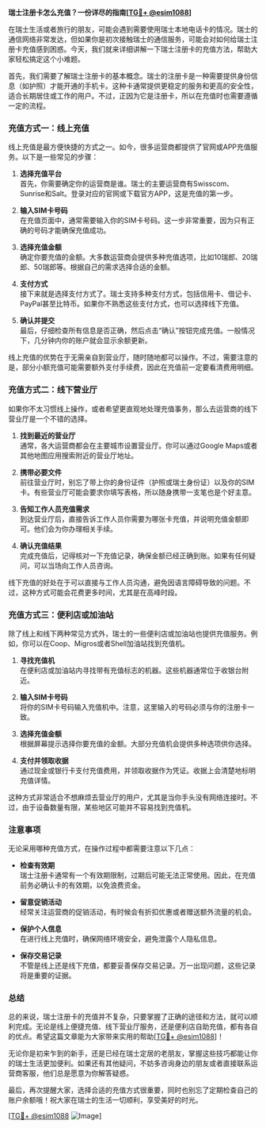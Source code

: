 **瑞士注册卡怎么充值？一份详尽的指南[[TG💪+ @esim1088](https://t.me/s/esim1088)]**

在瑞士生活或者旅行的朋友，可能会遇到需要使用瑞士本地电话卡的情况。瑞士的通信网络非常发达，但如果你是初次接触瑞士的通信服务，可能会对如何给瑞士注册卡充值感到困惑。今天，我们就来详细讲解一下瑞士注册卡的充值方法，帮助大家轻松搞定这个小难题。

首先，我们需要了解瑞士注册卡的基本概念。瑞士的注册卡是一种需要提供身份信息（如护照）才能开通的手机卡。这种卡通常提供更稳定的服务和更高的安全性，适合长期居住或工作的用户。不过，正因为它是注册卡，所以在充值时也需要遵循一定的流程。

### 充值方式一：线上充值

线上充值是最方便快捷的方式之一。如今，很多运营商都提供了官网或APP充值服务。以下是一些常见的步骤：

1. **选择充值平台**  
   首先，你需要确定你的运营商是谁。瑞士的主要运营商有Swisscom、Sunrise和Salt。登录对应的官网或下载官方APP，这是充值的第一步。

2. **输入SIM卡号码**  
   在充值页面中，通常需要输入你的SIM卡号码。这一步非常重要，因为只有正确的号码才能确保充值成功。

3. **选择充值金额**  
   确定你要充值的金额。大多数运营商会提供多种充值选项，比如10瑞郎、20瑞郎、50瑞郎等。根据自己的需求选择合适的金额。

4. **支付方式**  
   接下来就是选择支付方式了。瑞士支持多种支付方式，包括信用卡、借记卡、PayPal甚至比特币。如果你不熟悉这些支付方式，也可以选择线下充值。

5. **确认并提交**  
   最后，仔细检查所有信息是否正确，然后点击“确认”按钮完成充值。一般情况下，几分钟内你的账户就会显示余额更新。

线上充值的优势在于无需亲自到营业厅，随时随地都可以操作。不过，需要注意的是，部分小额充值可能需要额外支付手续费，因此在充值前一定要看清费用明细。

### 充值方式二：线下营业厅

如果你不太习惯线上操作，或者希望更直观地处理充值事务，那么去运营商的线下营业厅是一个不错的选择。

1. **找到最近的营业厅**  
   通常，各大运营商都会在主要城市设置营业厅。你可以通过Google Maps或者其他地图应用搜索附近的营业厅地址。

2. **携带必要文件**  
   前往营业厅时，别忘了带上你的身份证件（护照或瑞士身份证）以及你的SIM卡。有些营业厅可能会要求你填写表格，所以随身携带一支笔也是个好主意。

3. **告知工作人员充值需求**  
   到达营业厅后，直接告诉工作人员你需要为哪张卡充值，并说明充值金额即可。他们会为你办理相关手续。

4. **确认充值结果**  
   完成充值后，记得核对一下充值记录，确保金额已经正确到账。如果有任何疑问，可以当场向工作人员咨询。

线下充值的好处在于可以直接与工作人员沟通，避免因语言障碍导致的问题。不过，这种方式可能会花费更多时间，尤其是在高峰时段。

### 充值方式三：便利店或加油站

除了线上和线下两种常见方式外，瑞士的一些便利店或加油站也提供充值服务。例如，你可以在Coop、Migros或者Shell加油站找到充值机。

1. **寻找充值机**  
   在便利店或加油站内寻找带有充值标志的机器。这些机器通常位于收银台附近。

2. **输入SIM卡号码**  
   将你的SIM卡号码输入充值机中。注意，这里输入的号码必须与你的注册卡一致。

3. **选择充值金额**  
   根据屏幕提示选择你要充值的金额。大部分充值机会提供多种选项供你选择。

4. **支付并领取收据**  
   通过现金或银行卡支付充值费用，并领取收据作为凭证。收据上会清楚地标明充值详情。

这种方式非常适合不想麻烦去营业厅的用户，尤其是当你手头没有网络连接时。不过，由于设备数量有限，某些地区可能并不容易找到充值机。

### 注意事项

无论采用哪种充值方式，在操作过程中都需要注意以下几点：

- **检查有效期**  
  瑞士注册卡通常有一个有效期限制，过期后可能无法正常使用。因此，在充值前务必确认卡的有效期，以免浪费资金。

- **留意促销活动**  
  经常关注运营商的促销活动，有时候会有折扣优惠或者赠送额外流量的机会。

- **保护个人信息**  
  在进行线上充值时，确保网络环境安全，避免泄露个人隐私信息。

- **保存交易记录**  
  不管是线上还是线下充值，都要妥善保存交易记录。万一出现问题，这些记录将是重要的证据。

### 总结

总的来说，瑞士注册卡的充值并不复杂，只要掌握了正确的途径和方法，就可以顺利完成。无论是线上便捷充值、线下营业厅服务，还是便利店自助充值，都有各自的优点。希望这篇文章能为大家带来实用的帮助[[TG💪+ @esim1088](https://t.me/s/esim1088)]！

无论你是初来乍到的新手，还是已经在瑞士定居的老朋友，掌握这些技巧都能让你的瑞士生活更加便利。如果还有其他疑问，不妨多咨询身边的朋友或者直接联系运营商客服，他们总是愿意为你解答疑惑。

最后，再次提醒大家，选择合适的充值方式很重要，同时也别忘了定期检查自己的账户余额哦！祝大家在瑞士的生活一切顺利，享受美好的时光。

[[TG💪+ @esim1088](https://t.me/s/esim1088) ![Image](https://i.postimg.cc/4NQfJmqS/Snipaste-2025-05-13-00-14-12.png)]